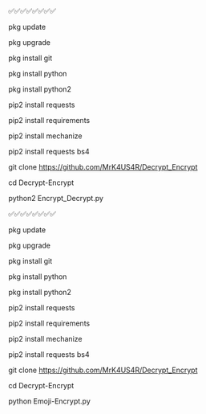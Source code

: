 ✅✅✅✅✅✅✅✅

pkg update

pkg upgrade 

pkg install git

 pkg install python

 pkg  install python2

 pip2 install requests

 pip2 install requirements

 pip2 install mechanize

 pip2 install requests bs4

git clone https://github.com/MrK4US4R/Decrypt_Encrypt

cd Decrypt-Encrypt

python2 Encrypt_Decrypt.py


✅✅✅✅✅✅✅✅


pkg update

pkg upgrade 

pkg install git

 pkg install python

 pkg  install python2

 pip2 install requests

 pip2 install requirements

 pip2 install mechanize

 pip2 install requests bs4

git clone https://github.com/MrK4US4R/Decrypt_Encrypt

cd Decrypt-Encrypt

python Emoji-Encrypt.py
